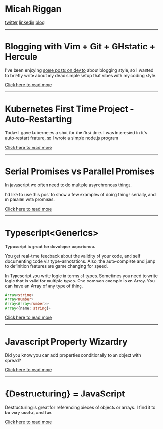 # Micah Riggan

[twitter](https://twitter.com/micahriggan) 
[linkedin](https://www.linkedin.com/in/micah-riggan/)
[blog](https://micahr.me)

---

# Blogging with Vim + Git + GHstatic + Hercule

I've been enjoying [some posts on dev.to](https://dev.to/gypsydave5/how-i-write-blog-posts-these-days-204g) about blogging style, so I wanted to briefly write about my dead simple setup that vibes with my coding style.



[Click here to read more](blogging-from-github)

---

# Kubernetes First Time Project - Auto-Restarting
Today I gave kubernetes a shot for the first time. I was interested in it's auto-restart feature, so I wrote a simple node.js program


[Click here to read more](k8-uptime)

---

# Serial Promises vs Parallel Promises

In javascript we often need to do multiple asynchronous things.

I'd like to use this post to show a few examples of doing things serially, and in parallel with promises.


[Click here to read more](parallel-promises)

---

# Typescript\<Generics>

Typescript is great for developer experience. 

You get real-time feedback about the validity of your code, and self documenting code via type-annotations. Also, the auto-complete and jump to definition features are game changing for speed.

In Typescript you write logic in terms of types. Sometimes you need to write logic that is valid for multiple types. One common example is an Array. You can have an Array of any type of thing.

```typescript
Array<string>
Array<number>
Array<Array<number>>
Array<{name: string}>
```


[Click here to read more](typescript-generics)

---

# Javascript Property Wizardry
Did you know you can add properties conditionally to an object with spread?



[Click here to read more](js-wizardry)

---

# {Destructuring} = JavaScript

Destructuring is great for referencing pieces of objects or arrays. I find it to be very useful, and fun.



[Click here to read more](destructuring-is-fun)
